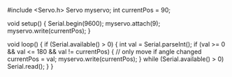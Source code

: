 #include <Servo.h>
Servo myservo;
int currentPos = 90;

void setup() {
  Serial.begin(9600);
  myservo.attach(9);
  myservo.write(currentPos);
}

void loop() {
  if (Serial.available() > 0) {
    int val = Serial.parseInt();
    if (val >= 0 && val <= 180 && val != currentPos) {  // only move if angle changed
      currentPos = val;
      myservo.write(currentPos);
    }
    while (Serial.available() > 0) Serial.read();
  }
}
